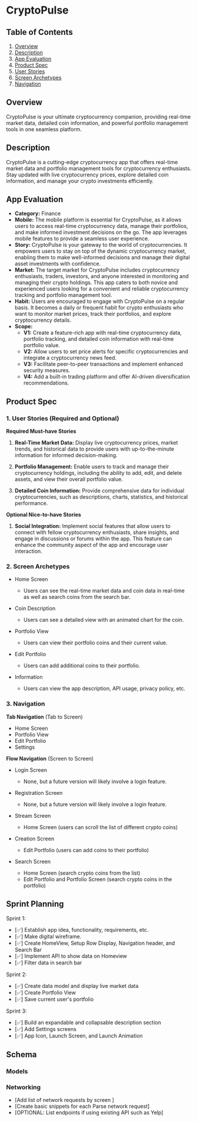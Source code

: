 # CryptoPulse

## Table of Contents

1. [Overview](#Overview)
2. [Description](#Description)
3. [App Evaluation](#App-Evaluation)
4. [Product Spec](#Product-Spec)
5. [User Stories](#User-Stories)
6. [Screen Archetypes](#Screen-Archetypes)
7. [Navigation](#Navigation)

## Overview
CryptoPulse is your ultimate cryptocurrency companion, providing real-time market data, detailed coin information, and powerful portfolio management tools in one seamless platform.

## Description
CryptoPulse is a cutting-edge cryptocurrency app that offers real-time market data and portfolio management tools for cryptocurrency enthusiasts. Stay updated with live cryptocurrency prices, explore detailed coin information, and manage your crypto investments efficiently.

## App Evaluation

- **Category:** Finance
- **Mobile:** The mobile platform is essential for CryptoPulse, as it allows users to access real-time cryptocurrency data, manage their portfolios, and make informed investment decisions on the go. The app leverages mobile features to provide a seamless user experience.
- **Story:** CryptoPulse is your gateway to the world of cryptocurrencies. It empowers users to stay on top of the dynamic cryptocurrency market, enabling them to make well-informed decisions and manage their digital asset investments with confidence.
- **Market:** The target market for CryptoPulse includes cryptocurrency enthusiasts, traders, investors, and anyone interested in monitoring and managing their crypto holdings. This app caters to both novice and experienced users looking for a convenient and reliable cryptocurrency tracking and portfolio management tool.
- **Habit:** Users are encouraged to engage with CryptoPulse on a regular basis. It becomes a daily or frequent habit for crypto enthusiasts who want to monitor market prices, track their portfolios, and explore cryptocurrency details.
- **Scope:**
    - **V1:** Create a feature-rich app with real-time cryptocurrency data, portfolio tracking, and detailed coin information with real-time portfolio value.
    - **V2:** Allow users to set price alerts for specific cryptocurrencies and integrate a cryptocurrency news feed.
    - **V3:** Facilitate peer-to-peer transactions and implement enhanced security measures.
    - **V4:** Add a built-in trading platform and offer AI-driven diversification recommendations.

## Product Spec

### 1. User Stories (Required and Optional)

**Required Must-have Stories**

1. **Real-Time Market Data:** Display live cryptocurrency prices, market trends, and historical data to provide users with up-to-the-minute information for informed decision-making.

2. **Portfolio Management:** Enable users to track and manage their cryptocurrency holdings, including the ability to add, edit, and delete assets, and view their overall portfolio value.

3. **Detailed Coin Information:** Provide comprehensive data for individual cryptocurrencies, such as descriptions, charts, statistics, and historical performance.

**Optional Nice-to-have Stories**

1. **Social Integration:** Implement social features that allow users to connect with fellow cryptocurrency enthusiasts, share insights, and engage in discussions or forums within the app. This feature can enhance the community aspect of the app and encourage user interaction.

### 2. Screen Archetypes

- Home Screen 
    * Users can see the real-time market data and coin data in real-time as well as search coins from the search bar. 
  
- Coin Description 
    * Users can see a detailed view with an animated chart for the coin. 
  
- Portfolio View
    * Users can view their portfolio coins and their current value. 
  
- Edit Portfolio 
    * Users can add additional coins to their portfolio.
  
- Information 
    * Users can view the app description, API usage, privacy policy, etc.

### 3. Navigation

**Tab Navigation** (Tab to Screen)

- Home Screen
- Portfolio View
- Edit Portfolio
- Settings

**Flow Navigation** (Screen to Screen)

- Login Screen
    - None, but a future version will likely involve a login feature.
  
- Registration Screen
    - None, but a future version will likely involve a login feature.

- Stream Screen
    - Home Screen (users can scroll the list of different crypto coins)

- Creation Screen
    - Edit Portfolio (users can add coins to their portfolio)

- Search Screen
    - Home Screen (search crypto coins from the list)
    - Edit Portfolio and Portfolio Screen (search crypto coins in the portfolio)  

## Sprint Planning

Sprint 1: 
- [✅] Establish app idea, functionality, requirements, etc.
- [✅] Make digital wireframe.
- [✅] Create HomeView, Setup Row Display, Navigation header, and Search Bar
- [✅] Implement API to show data on Homeview
- [✅] Filter data in search bar
  
Sprint 2:
- [✅] Create data model and display live market data
- [✅] Create Portfolio View
- [✅] Save current user's portfolio

Sprint 3:
- [✅] Build an expandable and collapsable description section
- [✅] Add Settings screens
- [✅] App Icon, Launch Screen, and Launch Animation



## Schema 


### Models


### Networking

- [Add list of network requests by screen ]
- [Create basic snippets for each Parse network request]
- [OPTIONAL: List endpoints if using existing API such as Yelp]
